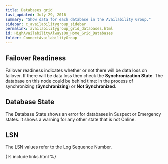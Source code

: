```yaml
---
title: Databases grid
last_updated: July 29, 2016
summary: "Show data for each database in the Availability Group."
sidebar: c_availabilitygroup_sidebar
permalink: availabilitygroup_grid_databases.html
id: HighAvailabilityAlwaysOn_Home_Grid_Databases
folder: ConnectAvailabilityGroup
---
```






## Failover Readiness

Failover readiness indicates whether or not there will be data loss on failover. If there will be data loss then check the **Synchronization State**. The database on this node could be behind time: in the process of synchronizing (**Synchronizing**) or **Not Synchronized**.

## Database State

The Database State shows an error for databases in Suspect or Emergency states. It shows a warning for any other state that is not Online.

## LSN

The LSN values refer to the Log Sequence Number.


{% include links.html %}
